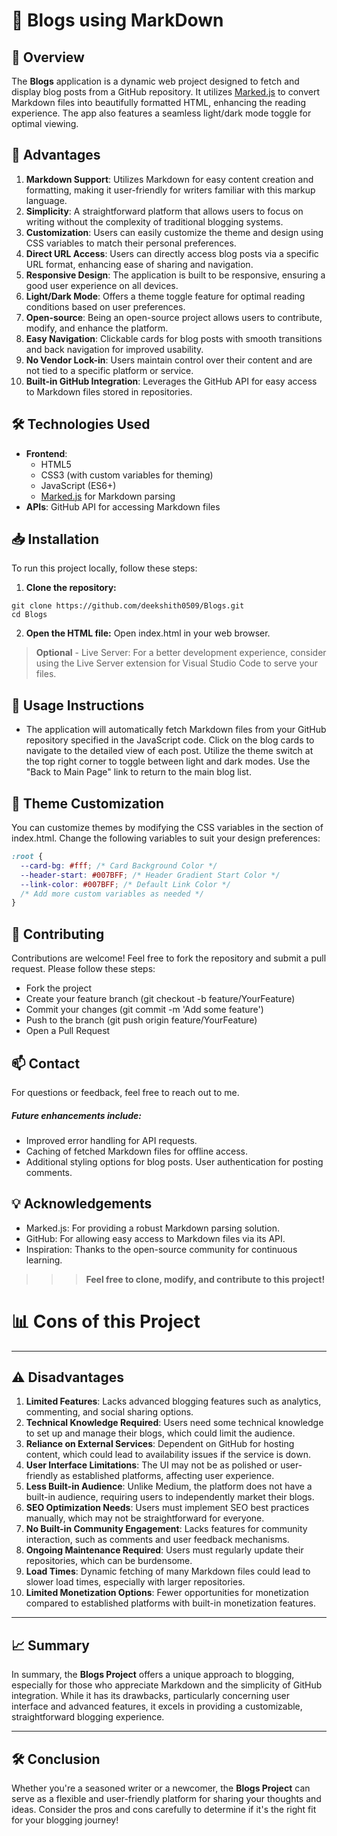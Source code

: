 
# 🚀 Blogs using MarkDown


## 📖 Overview

The **Blogs** application is a dynamic web project designed to fetch and display blog posts from a GitHub repository. It utilizes [Marked.js](https://github.com/markedjs/marked) to convert Markdown files into beautifully formatted HTML, enhancing the reading experience. The app also features a seamless light/dark mode toggle for optimal viewing.



## 🌟 Advantages
1. **Markdown Support**: Utilizes Markdown for easy content creation and formatting, making it user-friendly for writers familiar with this markup language.
2. **Simplicity**: A straightforward platform that allows users to focus on writing without the complexity of traditional blogging systems.
3. **Customization**: Users can easily customize the theme and design using CSS variables to match their personal preferences.
4. **Direct URL Access**: Users can directly access blog posts via a specific URL format, enhancing ease of sharing and navigation.
5. **Responsive Design**: The application is built to be responsive, ensuring a good user experience on all devices.
6. **Light/Dark Mode**: Offers a theme toggle feature for optimal reading conditions based on user preferences.
7. **Open-source**: Being an open-source project allows users to contribute, modify, and enhance the platform.
8. **Easy Navigation**: Clickable cards for blog posts with smooth transitions and back navigation for improved usability.
9. **No Vendor Lock-in**: Users maintain control over their content and are not tied to a specific platform or service.
10. **Built-in GitHub Integration**: Leverages the GitHub API for easy access to Markdown files stored in repositories.

## 🛠️ Technologies Used

- **Frontend**: 
  - HTML5
  - CSS3 (with custom variables for theming)
  - JavaScript (ES6+)
  - [Marked.js](https://github.com/markedjs/marked) for Markdown parsing
- **APIs**: GitHub API for accessing Markdown files

## 📥 Installation

To run this project locally, follow these steps:

1. **Clone the repository:**
```
git clone https://github.com/deekshith0509/Blogs.git
cd Blogs
```

2. **Open the HTML file:** Open index.html in your web browser.

 > **Optional** - Live Server: For a better development experience, consider using the Live Server extension for Visual Studio Code to serve your files.

## 🔧 Usage Instructions

-    The application will automatically fetch Markdown files from your GitHub repository specified in the JavaScript code.
    Click on the blog cards to navigate to the detailed view of each post.
    Utilize the theme switch at the top right corner to toggle between light and dark modes.
    Use the "Back to Main Page" link to return to the main blog list.

## 🎨 Theme Customization

You can customize themes by modifying the CSS variables in the section of index.html. Change the following variables to suit your design preferences:

```css
:root {
  --card-bg: #fff; /* Card Background Color */
  --header-start: #007BFF; /* Header Gradient Start Color */
  --link-color: #007BFF; /* Default Link Color */
  /* Add more custom variables as needed */
}

```

## 🤝 Contributing

Contributions are welcome! Feel free to fork the repository and submit a pull request. Please follow these steps:

- Fork the project
- Create your feature branch (git checkout -b feature/YourFeature)
- Commit your changes (git commit -m 'Add some feature')
- Push to the branch (git push origin feature/YourFeature)
- Open a Pull Request

## 📫 Contact

For questions or feedback, feel free to reach out to me.


##### Future enhancements include:
-    Improved error handling for API requests.
  -  Caching of fetched Markdown files for offline access.
 -   Additional styling options for blog posts.
    User authentication for posting comments.

## 💡 Acknowledgements

 -   Marked.js: For providing a robust Markdown parsing solution.
  -  GitHub: For allowing easy access to Markdown files via its API.
   - Inspiration: Thanks to the open-source community for continuous learning.

 >>> **Feel free to clone, modify, and contribute to this project!**
# 📊 Cons of this Project



---

## ⚠️ Disadvantages
1. **Limited Features**: Lacks advanced blogging features such as analytics, commenting, and social sharing options.
2. **Technical Knowledge Required**: Users need some technical knowledge to set up and manage their blogs, which could limit the audience.
3. **Reliance on External Services**: Dependent on GitHub for hosting content, which could lead to availability issues if the service is down.
4. **User Interface Limitations**: The UI may not be as polished or user-friendly as established platforms, affecting user experience.
5. **Less Built-in Audience**: Unlike Medium, the platform does not have a built-in audience, requiring users to independently market their blogs.
6. **SEO Optimization Needs**: Users must implement SEO best practices manually, which may not be straightforward for everyone.
7. **No Built-in Community Engagement**: Lacks features for community interaction, such as comments and user feedback mechanisms.
8. **Ongoing Maintenance Required**: Users must regularly update their repositories, which can be burdensome.
9. **Load Times**: Dynamic fetching of many Markdown files could lead to slower load times, especially with larger repositories.
10. **Limited Monetization Options**: Fewer opportunities for monetization compared to established platforms with built-in monetization features.

---

## 📈 Summary
In summary, the **Blogs Project** offers a unique approach to blogging, especially for those who appreciate Markdown and the simplicity of GitHub integration. While it has its drawbacks, particularly concerning user interface and advanced features, it excels in providing a customizable, straightforward blogging experience.

---

## 🛠️ Conclusion
Whether you're a seasoned writer or a newcomer, the **Blogs Project** can serve as a flexible and user-friendly platform for sharing your thoughts and ideas. Consider the pros and cons carefully to determine if it's the right fit for your blogging journey!

